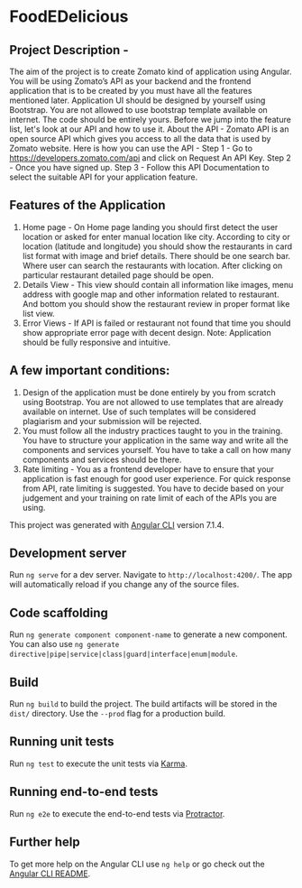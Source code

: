 # FoodEDelicious

## Project Description -
The aim of the project is to create Zomato kind of application using Angular. You will be using Zomato’s API as your backend and the frontend application that is to be created by you must have all the features mentioned later. Application UI should be designed by yourself using Bootstrap. You are not allowed to use bootstrap template available on internet. The code should be entirely yours. Before we jump into the feature list, let's look at our API and how to use it.
About the API -
Zomato API is an open source API which gives you access to all the data that is used by Zomato website. Here is how you can use the API -
  Step 1 - Go to https://developers.zomato.com/api and click on Request An API Key.
  Step 2 - Once you have signed up.
  Step 3 - Follow this API Documentation to select the suitable API for your application feature.

## Features of the Application
1) Home page - On Home page landing you should first detect the user location or asked for enter manual location like city. According to city or location (latitude and longitude) you should show the restaurants in card list format with image and brief details. There should be one search bar. Where user can search the restaurants with location. After clicking on particular restaurant detailed page should be open.
2) Details View - This view should contain all information like images, menu address with google map and other information related to restaurant. And bottom you should show the restaurant review in proper format like list view.
3) Error Views - If API is failed or restaurant not found that time you should show appropriate error page with decent design. Note: Application should be fully responsive and intuitive.

## A few important conditions:
1) Design of the application must be done entirely by you from scratch using Bootstrap. You are not allowed to use templates that are already available on internet. Use of such templates will be considered plagiarism and your submission will be
rejected.
2) You must follow all the industry practices taught to you in the training. You have to structure your application in the same way and write all the components and services yourself. You have to take a call on how many components and services should be there.
3) Rate limiting - You as a frontend developer have to ensure that your application is fast enough for good user experience. For quick response from API, rate limiting is suggested. You have to decide based on your judgement and your training on rate
limit of each of the APIs you are using.

This project was generated with [Angular CLI](https://github.com/angular/angular-cli) version 7.1.4.

## Development server

Run `ng serve` for a dev server. Navigate to `http://localhost:4200/`. The app will automatically reload if you change any of the source files.

## Code scaffolding

Run `ng generate component component-name` to generate a new component. You can also use `ng generate directive|pipe|service|class|guard|interface|enum|module`.

## Build

Run `ng build` to build the project. The build artifacts will be stored in the `dist/` directory. Use the `--prod` flag for a production build.

## Running unit tests

Run `ng test` to execute the unit tests via [Karma](https://karma-runner.github.io).

## Running end-to-end tests

Run `ng e2e` to execute the end-to-end tests via [Protractor](http://www.protractortest.org/).

## Further help

To get more help on the Angular CLI use `ng help` or go check out the [Angular CLI README](https://github.com/angular/angular-cli/blob/master/README.md).

